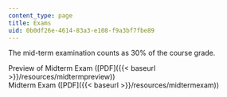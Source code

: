 ```yaml
---
content_type: page
title: Exams
uid: 0b0df26e-4614-83a3-e108-f9a3bf7fbe89
---
```


The mid-term examination counts as 30% of the course grade.

Preview of Midterm Exam ([PDF]({{< baseurl >}}/resources/midtermpreview))  
Midterm Exam ([PDF]({{< baseurl >}}/resources/midtermexam))